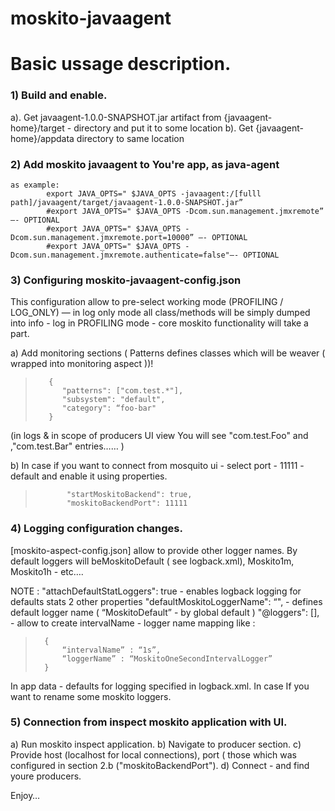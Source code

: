 moskito-javaagent
=================


# Basic ussage description.

### 1) Build and enable.

  a). Get javaagent-1.0.0-SNAPSHOT.jar  artifact from {javaagent-home}/target - directory  and   put it to  some location
  b). Get {javaagent-home}/appdata  directory to same location

### 2) Add  moskito javaagent to You're app, as  java-agent
   	as example:
			export JAVA_OPTS=" $JAVA_OPTS -javaagent:/[fulll   path]/javaagent/target/javaagent-1.0.0-SNAPSHOT.jar”
			#export JAVA_OPTS=" $JAVA_OPTS -Dcom.sun.management.jmxremote”     —- OPTIONAL
			#export JAVA_OPTS=" $JAVA_OPTS -Dcom.sun.management.jmxremote.port=10000” —- OPTIONAL
			#export JAVA_OPTS=" $JAVA_OPTS -Dcom.sun.management.jmxremote.authenticate=false"—- OPTIONAL


### 3) Configuring moskito-javaagent-config.json
This configuration allow to pre-select   working mode (PROFILING / LOG_ONLY)  — in log only mode all   class/methods  will be simply dumped into  info - log
in PROFILING mode - core  moskito functionality will  take a part.

a) Add monitoring sections ( Patterns  defines classes which will be weaver ( wrapped into monitoring aspect ))!
>        {
>           "patterns": ["com.test.*"],
>           "subsystem": "default",
>           "category": “foo-bar"
>        }

(in logs & in scope of producers UI view  You will see "com.test.Foo" and ,"com.test.Bar" entries…… )

b)	In case if you want to connect  from  mosquito ui - select   port  - 11111 - default and  enable  it  using  properties.
> 			 "startMoskitoBackend": true,
>  			 "moskitoBackendPort": 11111

### 4) Logging configuration changes.

[moskito-aspect-config.json]  allow to provide  other   logger names.  By default  loggers will beMoskitoDefault ( see logback.xml),
 Moskito1m, Moskito1h - etc….

NOTE :
"attachDefaultStatLoggers": true  - enables logback logging for defaults stats
2 other properties "defaultMoskitoLoggerName": “",  -  defines default logger name  ( “MoskitoDefault” -  by  global default )
"@loggers": [],  -  allow to   create  intervalName - logger name mapping
like :
> 		{
> 			“intervalName” : “1s”,
>			“loggerName” : “MoskitoOneSecondIntervalLogger”
>		}

In app data - defaults for logging specified in logback.xml. In case If you want to rename  some moskito loggers.

### 5) Connection from inspect moskito application with UI.
a) Run moskito inspect application.
b) Navigate to producer section.
c) Provide host (localhost for local connections), port ( those  which was configured in section 2.b ("moskitoBackendPort").
d) Connect - and find youre producers.

Enjoy…